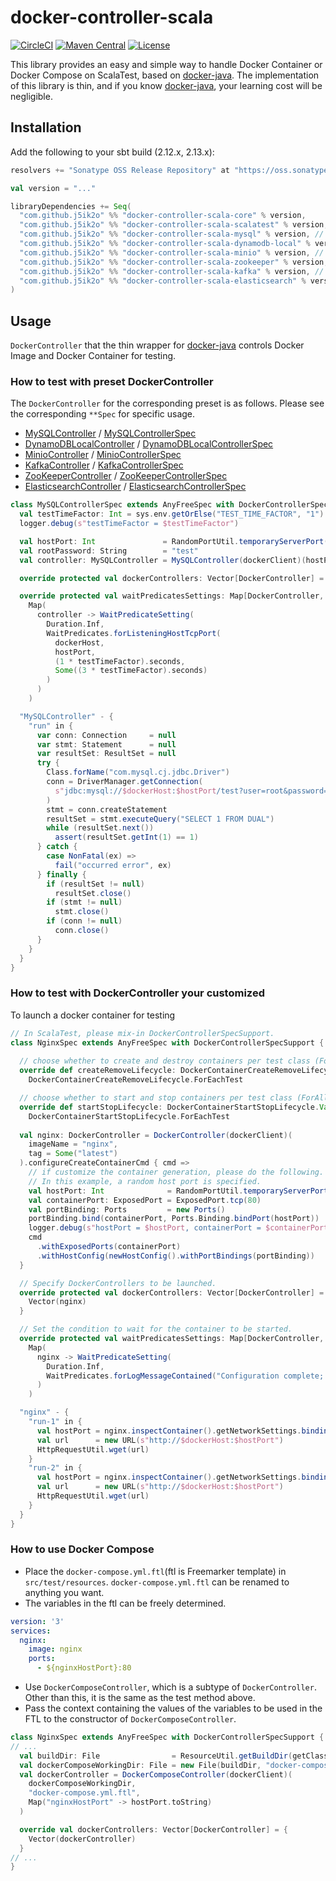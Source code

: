 # docker-controller-scala

[![CircleCI](https://circleci.com/gh/j5ik2o/docker-controller-scala/tree/main.svg?style=shield)](https://circleci.com/gh/j5ik2o/docker-controller-scala/tree/main)
[![Maven Central](https://maven-badges.herokuapp.com/maven-central/com.github.j5ik2o/docker-controller-scala-core_2.13/badge.svg)](https://maven-badges.herokuapp.com/maven-central/com.github.j5ik2o/docker-controller-scala-core_2.13)
[![License](https://img.shields.io/badge/License-MIT-blue.svg)](https://opensource.org/licenses/MIT)

This library provides an easy and simple way to handle Docker Container or Docker Compose on ScalaTest, based on [docker-java](https://github.com/docker-java/docker-java). The implementation of this library is thin, and if you know [docker-java](https://github.com/docker-java/docker-java), your learning cost will be negligible.

## Installation

Add the following to your sbt build (2.12.x, 2.13.x):

```scala
resolvers += "Sonatype OSS Release Repository" at "https://oss.sonatype.org/content/repositories/releases/"

val version = "..."

libraryDependencies += Seq(
  "com.github.j5ik2o" %% "docker-controller-scala-core" % version,
  "com.github.j5ik2o" %% "docker-controller-scala-scalatest" % version, // for scalatest
  "com.github.j5ik2o" %% "docker-controller-scala-mysql" % version, // optional
  "com.github.j5ik2o" %% "docker-controller-scala-dynamodb-local" % version, // optional
  "com.github.j5ik2o" %% "docker-controller-scala-minio" % version, // optional
  "com.github.j5ik2o" %% "docker-controller-scala-zookeeper" % version, // optional
  "com.github.j5ik2o" %% "docker-controller-scala-kafka" % version, // optional
  "com.github.j5ik2o" %% "docker-controller-scala-elasticsearch" % version, // optional
)
```

## Usage

`DockerController` that the thin wrapper for [docker-java](https://github.com/docker-java/docker-java) controls Docker Image and Docker Container for testing.

### How to test with preset DockerController

The `DockerController` for the corresponding preset is as follows. Please see the corresponding `**Spec` for specific usage.

- [MySQLController](docker-controller-scala-mysql/src/main/scala/com/github/j5ik2o/dockerController/mysql/MySQLController.scala) / [MySQLControllerSpec](docker-controller-scala-mysql/src/test/scala/com/github/j5ik2o/dockerController/MySQLControllerSpec.scala)
- [DynamoDBLocalController](docker-controller-scala-dynamodb-local/src/main/scala/com/github/j5ik2o/dockerController/dynamodbLocal/DynamoDBLocalController.scala) / [DynamoDBLocalControllerSpec](docker-controller-scala-dynamodb-local/src/test/scala/com/github/j5ik2o/dockerController/dynamodbLocal/DynamoDBLocalControllerSpec.scala)
- [MinioController](docker-controller-scala-minio/src/main/scala/com/github/j5ik2o/dockerController/minio/MinioController.scala) / [MinioControllerSpec](docker-controller-scala-minio/src/test/scala/com/github/j5ik2o/dockerController/minio/MinioControllerSpec.scala)
- [KafkaController](docker-controller-scala-kafka/src/main/scala/com/github/j5ik2o/dockerController/kafka/KafkaController.scala) / [KafkaControllerSpec](docker-controller-scala-kafka/src/test/scala/com/github/j5ik2o/dockerController/kafka/KafkaControllerSpec.scala)
- [ZooKeeperController](docker-controller-scala-zookeeper/src/main/scala/com/github/j5ik2o/dockerController/zooKeeper/ZooKeeperController.scala) / [ZooKeeperControllerSpec](docker-controller-scala-zookeeper/src/test/scala/com/github/j5ik2o/dockerController/ZooKeeperControllerSpec.scala)
- [ElasticsearchController](docker-controller-scala-elasticsearch/src/main/scala/com/github/j5ik2o/dockerController/elasticsearch/ElasticsearchController.scala) / [ElasticsearchControllerSpec](docker-controller-scala-elasticsearch/src/test/scala/com/github/j5ik2o/dockerController/elasticsearch/ElasticsearchControllerSpec.scala)

```scala
class MySQLControllerSpec extends AnyFreeSpec with DockerControllerSpecSupport {
  val testTimeFactor: Int = sys.env.getOrElse("TEST_TIME_FACTOR", "1").toInt
  logger.debug(s"testTimeFactor = $testTimeFactor")

  val hostPort: Int               = RandomPortUtil.temporaryServerPort()
  val rootPassword: String        = "test"
  val controller: MySQLController = MySQLController(dockerClient)(hostPort, rootPassword, databaseName = Some("test"))

  override protected val dockerControllers: Vector[DockerController] = Vector(controller)

  override protected val waitPredicatesSettings: Map[DockerController, WaitPredicateSetting] =
    Map(
      controller -> WaitPredicateSetting(
        Duration.Inf,
        WaitPredicates.forListeningHostTcpPort(
          dockerHost,
          hostPort,
          (1 * testTimeFactor).seconds,
          Some((3 * testTimeFactor).seconds)
        )
      )
    )

  "MySQLController" - {
    "run" in {
      var conn: Connection     = null
      var stmt: Statement      = null
      var resultSet: ResultSet = null
      try {
        Class.forName("com.mysql.cj.jdbc.Driver")
        conn = DriverManager.getConnection(
          s"jdbc:mysql://$dockerHost:$hostPort/test?user=root&password=$rootPassword"
        )
        stmt = conn.createStatement
        resultSet = stmt.executeQuery("SELECT 1 FROM DUAL")
        while (resultSet.next())
          assert(resultSet.getInt(1) == 1)
      } catch {
        case NonFatal(ex) =>
          fail("occurred error", ex)
      } finally {
        if (resultSet != null)
          resultSet.close()
        if (stmt != null)
          stmt.close()
        if (conn != null)
          conn.close()
      }
    }
  }
}

```

### How to test with DockerController your customized

To launch a docker container for testing

```scala
// In ScalaTest, please mix-in DockerControllerSpecSupport.
class NginxSpec extends AnyFreeSpec with DockerControllerSpecSupport {
  
  // choose whether to create and destroy containers per test class (ForAllTest) or per test (ForEachTest).
  override def createRemoveLifecycle: DockerContainerCreateRemoveLifecycle.Value =
    DockerContainerCreateRemoveLifecycle.ForEachTest

  // choose whether to start and stop containers per test class (ForAllTest) or per test (ForEachTest).
  override def startStopLifecycle: DockerContainerStartStopLifecycle.Value =
    DockerContainerStartStopLifecycle.ForEachTest
    
  val nginx: DockerController = DockerController(dockerClient)(
    imageName = "nginx",
    tag = Some("latest")
  ).configureCreateContainerCmd { cmd =>
    // if customize the container generation, please do the following.
    // In this example, a random host port is specified.
    val hostPort: Int              = RandomPortUtil.temporaryServerPort()
    val containerPort: ExposedPort = ExposedPort.tcp(80)
    val portBinding: Ports         = new Ports()
    portBinding.bind(containerPort, Ports.Binding.bindPort(hostPort))
    logger.debug(s"hostPort = $hostPort, containerPort = $containerPort")
    cmd
      .withExposedPorts(containerPort)
      .withHostConfig(newHostConfig().withPortBindings(portBinding))
  }

  // Specify DockerControllers to be launched.
  override protected val dockerControllers: Vector[DockerController] = {
    Vector(nginx)
  }

  // Set the condition to wait for the container to be started.
  override protected val waitPredicatesSettings: Map[DockerController, WaitPredicateSetting] =
    Map(
      nginx -> WaitPredicateSetting(
        Duration.Inf,
        WaitPredicates.forLogMessageContained("Configuration complete; ready for start up")
      )
    )

  "nginx" - {
    "run-1" in {
      val hostPort = nginx.inspectContainer().getNetworkSettings.bindingHostPort(ExposedPort.tcp(80)).get
      val url      = new URL(s"http://$dockerHost:$hostPort")
      HttpRequestUtil.wget(url)
    }
    "run-2" in {
      val hostPort = nginx.inspectContainer().getNetworkSettings.bindingHostPort(ExposedPort.tcp(80)).get
      val url      = new URL(s"http://$dockerHost:$hostPort")
      HttpRequestUtil.wget(url)
    }
  }
}
```

### How to use Docker Compose

- Place the `docker-compose.yml.ftl`(ftl is Freemarker template) in `src/test/resources`. `docker-compose.yml.ftl` can be renamed to anything you want.
- The variables in the ftl can be freely determined.

```yaml
version: '3'
services:
  nginx:
    image: nginx
    ports:
      - ${nginxHostPort}:80
```

- Use `DockerComposeController`, which is a subtype of `DockerController`. Other than this, it is the same as the test method above.
- Pass the context containing the values of the variables to be used in the FTL to the constructor of `DockerComposeController`.

```scala
class NginxSpec extends AnyFreeSpec with DockerControllerSpecSupport {
// ...
  val buildDir: File                = ResourceUtil.getBuildDir(getClass)
  val dockerComposeWorkingDir: File = new File(buildDir, "docker-compose")
  val dockerController = DockerComposeController(dockerClient)(
    dockerComposeWorkingDir,
    "docker-compose.yml.ftl",
    Map("nginxHostPort" -> hostPort.toString)
  )

  override val dockerControllers: Vector[DockerController] = {
    Vector(dockerController)
  }
// ...
}     
```
